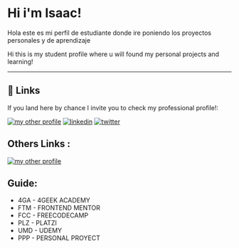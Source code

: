# Hi i'm Isaac!

<p>Hola este es mi perfil de estudiante donde ire poniendo los proyectos personales y de aprendizaje</p>
<p>Hi this is my student profile where u will found my personal projects and learning!</p>
<hr>

## 🔗 Links
If you land here by chance I invite you to check my professional  profile!: 

[![my other profile](https://img.shields.io/badge/github-000?style=for-the-badge&logo=github&logoColor=white)](https://github.com/BigBitDev)
[![linkedin](https://img.shields.io/badge/linkedin-0A66C2?style=for-the-badge&logo=linkedin&logoColor=white)](https://www.linkedin.com/)
[![twitter](https://img.shields.io/badge/twitter-1DA1F2?style=for-the-badge&logo=twitter&logoColor=white)](https://twitter.com/)
<br/>

## Others Links :
[![my other profile](https://img.shields.io/badge/Replit-000?style=for-the-badge&logo=replit&logoColor=white)](https://replit.com/@BigBitDev/)


## Guide:

- 4GA - 4GEEK ACADEMY
- FTM - FRONTEND MENTOR
- FCC - FREECODECAMP
- PLZ - PLATZI
- UMD - UDEMY
- PPP - PERSONAL PROYECT

